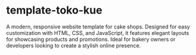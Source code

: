 # template-toko-kue
A modern, responsive website template for cake shops. Designed for easy customization with HTML, CSS, and JavaScript, it features elegant layouts for showcasing products and promotions. Ideal for bakery owners or developers looking to create a stylish online presence.
